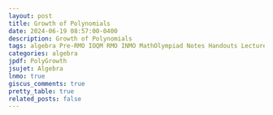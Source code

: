 ```yaml
---
layout: post
title: Growth of Polynomials
date: 2024-06-19 08:57:00-0400
description: Growth of Polynomials
tags: algebra Pre-RMO IOQM RMO INMO MathOlympiad Notes Handouts LectureNotes
categories: algebra
jpdf: PolyGrowth
jsujet: Algebra
lnmo: true
giscus_comments: true
pretty_table: true
related_posts: false
---
```

